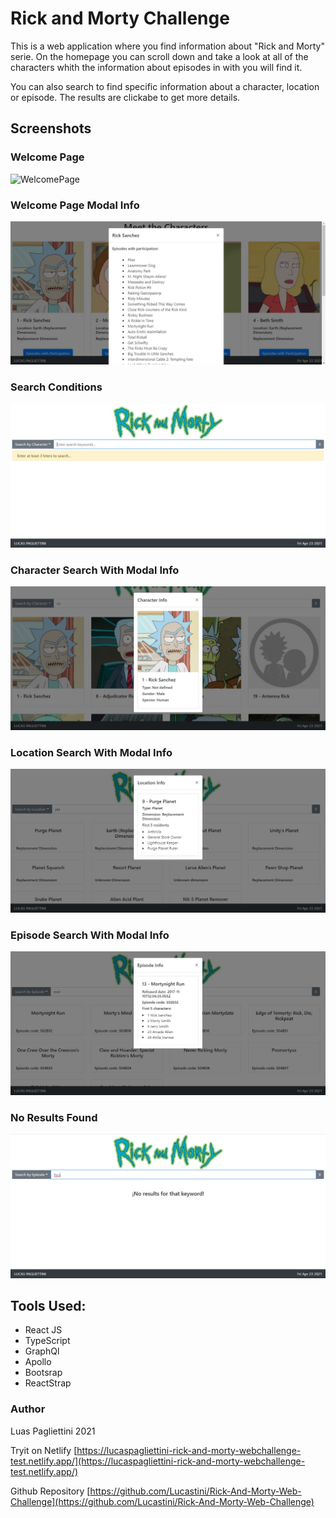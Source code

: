 # Rick and Morty Challenge

This is a web application where you find information about "Rick and Morty" serie. On the homepage you can scroll down and take a look at all of the characters whith the information about episodes in with you will find it.

You can also search to find specific information about a character, location or episode. The results are clickabe to get more details.

## Screenshots

### Welcome Page
![WelcomePage](.\readMeScreenShots\1.WelcomePage.jpg)

### Welcome Page Modal Info
![WelcomePageModalInfo](.\src\Images\readMeScreenShots\2.WelcomePageModalInfo.jpg)

### Search Conditions
![SearchConditions](.\src\Images\readMeScreenShots\3.SearchConditions.jpg)

### Character Search With Modal Info
![CharacterSearchWithModalInfo](.\src\Images\readMeScreenShots\4.CharacterSearchWithModalInfo.jpg)

### Location Search With Modal Info
![LocationSearchWithModalInfo](.\src\Images\readMeScreenShots\5.LocationSearchWithModalInfo.jpg)

### Episode Search With Modal Info
![EpisodeSearchWithModal](.\src\Images\readMeScreenShots\6.EpisodeSearchWithModal.jpg)

### No Results Found
![NoResultsFound](.\src\Images\readMeScreenShots\7.NoResultsFound.jpg)


## Tools Used:
* React JS
* TypeScript
* GraphQl
* Apollo 
* Bootsrap
* ReactStrap


### Author
Luas Pagliettini 2021

Tryit on Netlify [https://lucaspagliettini-rick-and-morty-webchallenge-test.netlify.app/](https://lucaspagliettini-rick-and-morty-webchallenge-test.netlify.app/)

Github Repository [https://github.com/Lucastini/Rick-And-Morty-Web-Challenge](https://github.com/Lucastini/Rick-And-Morty-Web-Challenge)



